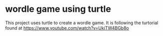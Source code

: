 # wordle game using turtle
This project uses turtle to create a wordle game. It is following the turtorial found at https://www.youtube.com/watch?v=UkiTW4BGb8o
